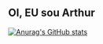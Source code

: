 ## OI, EU sou Arthur

[![Anurag's GitHub stats](https://github-readme-stats.vercel.app/api?username=CarlosArthurM)](https://github.com/CarlosArthurM/github-readme-stats)
